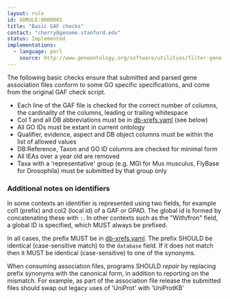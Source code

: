 ```yaml
---
layout: rule
id: GORULE:0000001
title: "Basic GAF checks"
contact: "cherry@genome.stanford.edu"
status: Implemented
implementations:
  - language: perl
    source: http://www.geneontology.org/software/utilities/filter-gene-association.pl
---
```

The following basic checks ensure that submitted and parsed gene association files
conform to some GO specific specifications, and come from the original GAF check script.

-   Each line of the GAF file is checked for the correct number of
    columns, the cardinality of the columns, leading or trailing
    whitespace
-   Col 1 and all DB abbreviations must be in
    [db-xrefs.yaml](https://github.com/geneontology/go-site/blob/master/metadata/db-xrefs.yaml) (see below)
-   All GO IDs must be extant in current ontology
-   Qualifier, evidence, aspect and DB object columns must be within the
    list of allowed values
-   DB:Reference, Taxon and GO ID columns are checked for minimal form
-   All IEAs over a year old are removed
-   Taxa with a 'representative' group (e.g. MGI for Mus musculus,
    FlyBase for Drosophila) must be submitted by that group only
    
### Additional notes on identifiers

In some contexts an identifier is represented using two fields, for example col1 (prefix) and col2 (local id) of a GAF or GPAD. The global id is formed by concatenating these with `:`. In other contexts such as the "With/fron" field, a global ID is specified, which MUST always be prefixed.

In all cases, the prefix MUST be in [db-xrefs.yaml](https://github.com/geneontology/go-site/blob/master/metadata/db-xrefs.yaml). The prefix SHOULD be identical (case-sensitive match) to the `database` field. If it does not match then it MUST be identical (case-sensitive) to one of the synonyms.

When consuming association files, programs SHOULD *repair* by replacing prefix synonyms with the canonical form, in addition to reporting on the mismatch. For example, as part of the association file release the submitted files should swap out legacy uses of 'UniProt' with 'UniProtKB'

